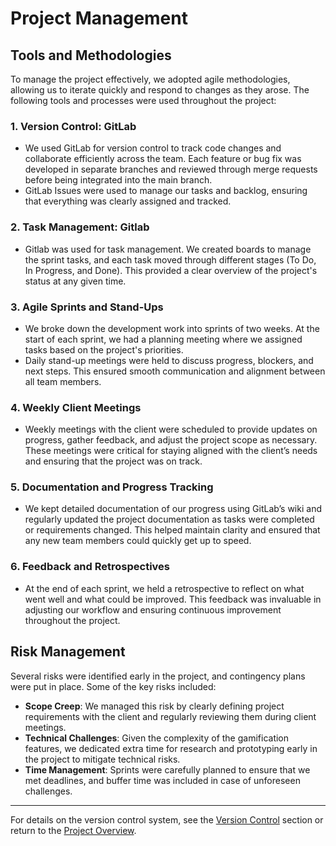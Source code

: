 # Project Management

## Tools and Methodologies

To manage the project effectively, we adopted agile methodologies, allowing us to iterate quickly and respond to changes as they arose. The following tools and processes were used throughout the project:

### 1. **Version Control: GitLab**

- We used GitLab for version control to track code changes and collaborate efficiently across the team. Each feature or bug fix was developed in separate branches and reviewed through merge requests before being integrated into the main branch.
- GitLab Issues were used to manage our tasks and backlog, ensuring that everything was clearly assigned and tracked.

### 2. **Task Management: Gitlab**

- Gitlab was used for task management. We created boards to manage the sprint tasks, and each task moved through different stages (To Do, In Progress, and Done). This provided a clear overview of the project's status at any given time.

### 3. **Agile Sprints and Stand-Ups**

- We broke down the development work into sprints of two weeks. At the start of each sprint, we had a planning meeting where we assigned tasks based on the project's priorities.
- Daily stand-up meetings were held to discuss progress, blockers, and next steps. This ensured smooth communication and alignment between all team members.

### 4. **Weekly Client Meetings**

- Weekly meetings with the client were scheduled to provide updates on progress, gather feedback, and adjust the project scope as necessary. These meetings were critical for staying aligned with the client’s needs and ensuring that the project was on track.

### 5. **Documentation and Progress Tracking**

- We kept detailed documentation of our progress using GitLab’s wiki and regularly updated the project documentation as tasks were completed or requirements changed. This helped maintain clarity and ensured that any new team members could quickly get up to speed.

### 6. **Feedback and Retrospectives**

- At the end of each sprint, we held a retrospective to reflect on what went well and what could be improved. This feedback was invaluable in adjusting our workflow and ensuring continuous improvement throughout the project.

## Risk Management

Several risks were identified early in the project, and contingency plans were put in place. Some of the key risks included:

- **Scope Creep**: We managed this risk by clearly defining project requirements with the client and regularly reviewing them during client meetings.
- **Technical Challenges**: Given the complexity of the gamification features, we dedicated extra time for research and prototyping early in the project to mitigate technical risks.
- **Time Management**: Sprints were carefully planned to ensure that we met deadlines, and buffer time was included in case of unforeseen challenges.

---

For details on the version control system, see the [Version Control](./version-control.md) section or return to the [Project Overview](../README.md).
